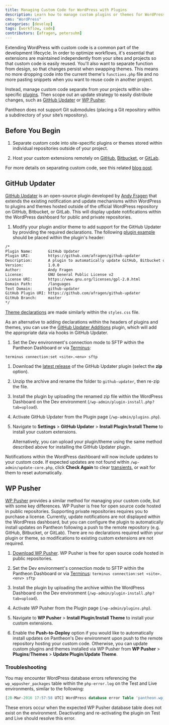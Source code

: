 ```yaml
---
title: Managing Custom Code for WordPress with Plugins
description: Learn how to manage custom plugins or themes for WordPress sites using GitHub Updater or WP Pusher.
cms: "WordPress"
categories: [develop]
tags: [workflow, code]
contributors: [afragen, petersuhm]
---
```

Extending WordPress with custom code is a common part of the development lifecycle. In order to optimize workflows, it's essential that extensions are maintained independently from your sites and projects so that custom code is easily reused. You'll also want to separate function from design, so that changes persist when swapping themes. This means no more dropping code into the current theme's `functions.php` file and no more pasting snippets when you want to reuse code in another project.

Instead, manage custom code separate from your projects within site-specific [plugins](https://codex.wordpress.org/Writing_a_Plugin). Then scope out an update strategy to easily distribute changes, such as [GitHub Updater](https://github.com/afragen/github-updater) or [WP Pusher](https://wppusher.com/).

<Alert title="Note" type="info">

Pantheon does not support Git submodules (placing a Git repository within a subdirectory of your site’s repository).

</Alert>

## Before You Begin

1. Separate custom code into site-specific plugins or themes stored within individual repositories outside of your project.

1. Host your custom extensions remotely on [GitHub](https://github.com/), [Bitbucket](https://bitbucket.org), or [GitLab](https://about.gitlab.com/).

For more details on separating custom code, see this related [blog post](https://pantheon.io/blog/wordpress-development-git).

## GitHub Updater

[GitHub Updater](https://github.com/afragen/github-updater) is an open-source plugin developed by [Andy Fragen](https://thefragens.com) that extends the existing notification and update mechanisms within WordPress to plugins and themes hosted outside of the official WordPress repository on GitHub, Bitbucket, or GitLab. This will display update notifications within the WordPress dashboard for public and private repositories.

1. Modify your plugin and/or theme to add support for the GitHub Updater by providing the required declarations. The following [plugin example](https://github.com/afragen/github-updater/#plugins) should be placed within the plugin's header:

  ```bash
  /*
  Plugin Name:       GitHub Updater
  Plugin URI:        https://github.com/afragen/github-updater
  Description:       A plugin to automatically update GitHub, Bitbucket or GitLab hosted plugins and themes. It also allows for remote installation of plugins or themes into WordPress.
  Version:           1.0.0
  Author:            Andy Fragen
  License:           GNU General Public License v2
  License URI:       https://www.gnu.org/licenses/gpl-2.0.html
  Domain Path:       /languages
  Text Domain:       github-updater
  GitHub Plugin URI: https://github.com/afragen/github-updater
  GitHub Branch:     master
  */
  ```

  [Theme declarations](https://github.com/afragen/github-updater#themes) are made similarly within the `styles.css` file.

  As an alternative to adding declarations within the headers of plugins and themes, you can use the [GitHub Updater Additions](https://github.com/afragen/github-updater-additions) plugin, which will add the appropriate data via hooks in GitHub Updater.

1. Set the Dev environment's connection mode to SFTP within the Pantheon Dashboard or via [Terminus](/terminus):

  ```bash{promptUser: user}
  terminus connection:set <site>.<env> sftp
  ```

1. Download the [latest release](https://github.com/afragen/github-updater/releases) of the GitHub Updater plugin (select the **zip** option).

1. Unzip the archive and rename the folder to `github-updater`, then re-zip the file.

1. Install the plugin by uploading the renamed zip file within the WordPress Dashboard on the Dev environment (`/wp-admin/plugin-install.php?tab=upload`).

1. Activate GitHub Updater from the Plugin page (`/wp-admin/plugins.php`).

1. Navigate to **Settings** > **GitHub Updater** > **Install Plugin**/**Install Theme** to install your custom extensions.

   Alternatively, you can upload your plugin/theme using the same method described above for installing the GitHub Updater plugin.

Notifications within the WordPress dashboard will now include updates to your custom code. If expected updates are not found within `/wp-admin/update-core.php`, click **Check Again** to clear [transients](https://codex.wordpress.org/Transients_API), or wait for them to reset automatically.

## WP Pusher

[WP Pusher](https://wppusher.com/) provides a similar method for managing your custom code, but with some key differences. WP Pusher is free for open source code hosted in public repositories. Supporting private repositories requires you to purchase a license. Currently, update notifications are not displayed within the WordPress dashboard, but you can configure the plugin to automatically install updates on Pantheon following a push to the remote repository (e.g. GitHub, Bitbucket, or GitLab). There are no declarations required within your plugin or theme, so modifications to existing custom extensions are not required.

1. [Download WP Pusher](https://wppusher.com/). WP Pusher is free for open source code hosted in public repositories.

1. Set the Dev environment's connection mode to SFTP within the Pantheon Dashboard or via [Terminus](/terminus): `terminus connection:set <site>.<env> sftp`

1. Install the plugin by uploading the archive within the WordPress Dashboard on the Dev environment (`/wp-admin/plugin-install.php?tab=upload`).

1. Activate WP Pusher from the Plugin page (`/wp-admin/plugins.php`).

1. Navigate to **WP Pusher** > **Install Plugin**/**Install Theme** to install your custom extensions.

1. Enable the **Push-to-Deploy** option if you would like to automatically install updates on Pantheon's Dev environment upon push to the remote repository hosting your custom code. Otherwise, you can update custom plugins and themes installed via WP Pusher from **WP Pusher** > **Plugins**/**Themes** > **Update Plugin**/**Update Theme**.

### Troubleshooting

You may encounter WordPress database errors referencing the `wp_wppusher_packages` table within the `php-error.log` on the Test and Live environments, similar to the following:

```sql
[28-Mar-2016 17:57:58 UTC] WordPress database error Table 'pantheon.wp_wppusher_packages' doesn't exist for query SELECT * FROM wp_wppusher_packages WHERE type = 1 made by require_once('wp-admin/admin.php'), do_action('admin_init'), call_user_func_array, Pusher\Pusher->registerPluginActionLinks, Pusher\Storage\PluginRepository->allPusherPlugins
```

These errors occur when the expected WP Pusher database table does not exist on the environment. Deactivating and re-activating the plugin on Test and Live should resolve this error.
